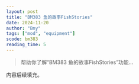 ```yaml
---
layout: post
title: "BM383 鱼的故事FishStories"
date: 2024-11-20
author: "Bny"
tags: ["mod", "equipment"]
scode: bm383
reading_time: 5
---
```


> 帮助你了解“BM383 鱼的故事FishStories”功能...

内容后续填充。
